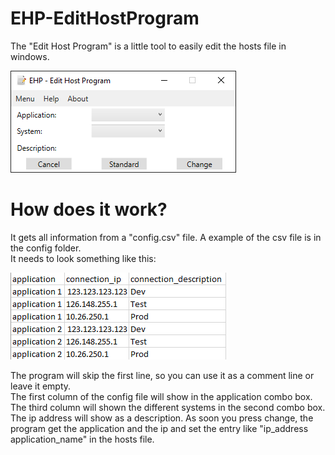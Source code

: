 # EHP-EditHostProgram

The "Edit Host Program" is a little tool to easily edit the hosts file in windows.

![Program](images/ehp.PNG)


# How does it work?

It gets all information from a "config.csv" file. A example of the csv file is in the config folder. <br>
It needs to look something like this:

![Configfile](images/config.PNG)

The program will skip the first line, so you can use it as a comment line or leave it empty. <br>
The first column of the config file will show in the application combo box. The third column will shown the different systems in the second combo box. <br>
The ip address will show as a description. As soon you press change, the program get the application and the ip and set the entry like "ip_address application_name" in the hosts file.

